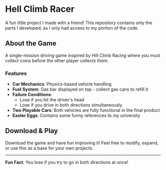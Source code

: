 # Hell Climb Racer

A fun little project I made with a friend! This repository contains only the parts I developed, as I only had access to my portion of the code.

## About the Game

A single-mission driving game inspired by Hill Climb Racing where you must collect coins before the other player collects them. 

### Features
- **Car Mechanics**: Physics-based vehicle handling
- **Fuel System**: Gas bar displayed on top - collect gas cans to refill it
- **Failure Conditions**: 
  - Lose if you hit the driver's head
  - Lose if you drive in both directions simultaneously
- **Two Playable Cars**: Both vehicles are fully functional in the final product
- **Easter Eggs**: Contains some funny references to my university

## Download & Play

Download the game and have fun improving it! Feel free to modify, expand, or use this as a base for your own projects.

---

**Fun Fact**: You lose if you try to go in both directions at once!
